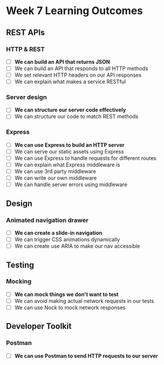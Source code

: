 # Week 7 Learning Outcomes

## REST APIs

### HTTP & REST

- [ ] **We can build an API that returns JSON**
- [ ] We can build an API that responds to all HTTP methods
- [ ] We set relevant HTTP headers on our API responses
- [ ] We can explain what makes a service RESTful

### Server design

- [ ] **We can structure our server code effectively**
- [ ] We can structure our code to match REST methods

### Express

- [ ] **We can use Express to build an HTTP server**
- [ ] We can serve our static assets using Express
- [ ] We can use Express to handle requests for different routes
- [ ] We can explain what Express middleware is
- [ ] We can use 3rd party middleware
- [ ] We can write our own middleware
- [ ] We can handle server errors using middleware

## Design

### Animated navigation drawer

- [ ] **We can create a slide-in navigation**
- [ ] We can trigger CSS animations dynamically
- [ ] We can create use ARIA to make our nav accessible

## Testing

### Mocking

- [ ] **We can mock things we don't want to test**
- [ ] We can avoid making actual network requests in our tests
- [ ] We can use Nock to mock network responses

## Developer Toolkit

### Postman

- [ ] **We can use Postman to send HTTP requests to our server**
